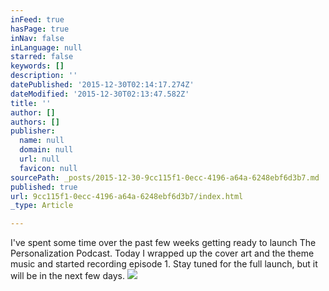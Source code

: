 ```yaml
---
inFeed: true
hasPage: true
inNav: false
inLanguage: null
starred: false
keywords: []
description: ''
datePublished: '2015-12-30T02:14:17.274Z'
dateModified: '2015-12-30T02:13:47.582Z'
title: ''
author: []
authors: []
publisher:
  name: null
  domain: null
  url: null
  favicon: null
sourcePath: _posts/2015-12-30-9cc115f1-0ecc-4196-a64a-6248ebf6d3b7.md
published: true
url: 9cc115f1-0ecc-4196-a64a-6248ebf6d3b7/index.html
_type: Article

---
```

I've spent some time over the past few weeks getting ready to launch The Personalization Podcast. Today I wrapped up the cover art and the theme music and started recording episode 1\. Stay tuned for the full launch, but it will be in the next few days.
![](https://the-grid-user-content.s3-us-west-2.amazonaws.com/ecbe3bba-22e5-4294-b3c3-84657489ab1d.png)